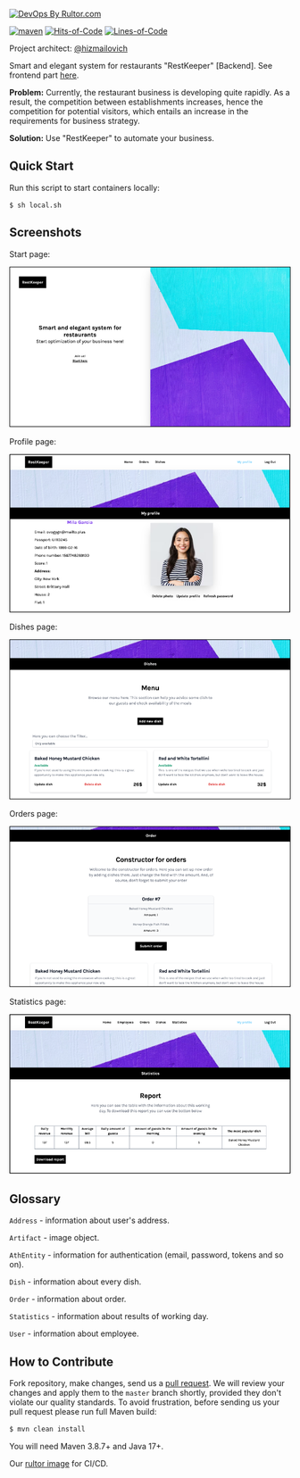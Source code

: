 [![DevOps By Rultor.com](https://www.rultor.com/b/hizmailovich/RestKeeper)](https://www.rultor.com/p/hizmailovich/RestKeeper)
<br>

[![maven](https://github.com/hizmailovich/RestKeeper/actions/workflows/maven.yml/badge.svg)](https://github.com/hizmailovich/RestKeeper/actions/workflows/maven.yml)
[![Hits-of-Code](https://hitsofcode.com/github/hizmailovich/rest-keeper)](https://hitsofcode.com/view/github/hizmailovich/rest-keeper)
[![Lines-of-Code](https://tokei.rs/b1/github/hizmailovich/rest-keeper)](https://github.com/hizmailovich/rest-keeper)

Project architect: [@hizmailovich](https://github.com/hizmailovich)

Smart and elegant system for restaurants "RestKeeper" [Backend]. See frontend part [here](https://github.com/hizmailovich/rest-keeper-ui).

**Problem:** Currently, the restaurant business is developing quite rapidly. As a result, the competition between establishments increases, hence the competition for potential visitors, which entails an increase in the requirements for business strategy.

**Solution:** Use "RestKeeper" to automate your business.

## Quick Start
Run this script to start containers locally:
```shell
$ sh local.sh
```

## Screenshots

Start page:
<br>

![home.png](docs/home.png)

Profile page:
<br>

![profile.png](docs/profile.png)

Dishes page:
<br>

![dishes.png](docs/dishes.png)

Orders page:
<br>

![orders.png](docs/orders.png)

Statistics page:
<br>

![statistics.png](docs/statistics.png)

## Glossary
`Address` - information about user's address.

`Artifact` - image object.

`AthEntity` - information for authentication (email, password, tokens and so on).

`Dish` - information about every dish.

`Order` - information about order.

`Statistics` - information about results of working day.

`User` - information about employee.

## How to Contribute

Fork repository, make changes, send us a [pull request](https://www.yegor256.com/2014/04/15/github-guidelines.html).
We will review your changes and apply them to the `master` branch shortly,
provided they don't violate our quality standards. To avoid frustration,
before sending us your pull request please run full Maven build:

```bash
$ mvn clean install
```

You will need Maven 3.8.7+ and Java 17+.

Our [rultor image](https://github.com/eo-cqrs/eo-kafka-rultor-image) for CI/CD.